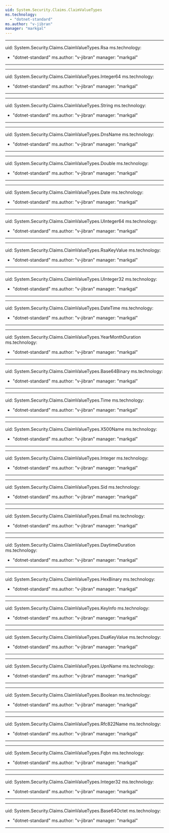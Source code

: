 ```yaml
---
uid: System.Security.Claims.ClaimValueTypes
ms.technology: 
  - "dotnet-standard"
ms.author: "v-jibran"
manager: "markgal"
---
```


---
uid: System.Security.Claims.ClaimValueTypes.Rsa
ms.technology: 
  - "dotnet-standard"
ms.author: "v-jibran"
manager: "markgal"
---

---
uid: System.Security.Claims.ClaimValueTypes.Integer64
ms.technology: 
  - "dotnet-standard"
ms.author: "v-jibran"
manager: "markgal"
---

---
uid: System.Security.Claims.ClaimValueTypes.String
ms.technology: 
  - "dotnet-standard"
ms.author: "v-jibran"
manager: "markgal"
---

---
uid: System.Security.Claims.ClaimValueTypes.DnsName
ms.technology: 
  - "dotnet-standard"
ms.author: "v-jibran"
manager: "markgal"
---

---
uid: System.Security.Claims.ClaimValueTypes.Double
ms.technology: 
  - "dotnet-standard"
ms.author: "v-jibran"
manager: "markgal"
---

---
uid: System.Security.Claims.ClaimValueTypes.Date
ms.technology: 
  - "dotnet-standard"
ms.author: "v-jibran"
manager: "markgal"
---

---
uid: System.Security.Claims.ClaimValueTypes.UInteger64
ms.technology: 
  - "dotnet-standard"
ms.author: "v-jibran"
manager: "markgal"
---

---
uid: System.Security.Claims.ClaimValueTypes.RsaKeyValue
ms.technology: 
  - "dotnet-standard"
ms.author: "v-jibran"
manager: "markgal"
---

---
uid: System.Security.Claims.ClaimValueTypes.UInteger32
ms.technology: 
  - "dotnet-standard"
ms.author: "v-jibran"
manager: "markgal"
---

---
uid: System.Security.Claims.ClaimValueTypes.DateTime
ms.technology: 
  - "dotnet-standard"
ms.author: "v-jibran"
manager: "markgal"
---

---
uid: System.Security.Claims.ClaimValueTypes.YearMonthDuration
ms.technology: 
  - "dotnet-standard"
ms.author: "v-jibran"
manager: "markgal"
---

---
uid: System.Security.Claims.ClaimValueTypes.Base64Binary
ms.technology: 
  - "dotnet-standard"
ms.author: "v-jibran"
manager: "markgal"
---

---
uid: System.Security.Claims.ClaimValueTypes.Time
ms.technology: 
  - "dotnet-standard"
ms.author: "v-jibran"
manager: "markgal"
---

---
uid: System.Security.Claims.ClaimValueTypes.X500Name
ms.technology: 
  - "dotnet-standard"
ms.author: "v-jibran"
manager: "markgal"
---

---
uid: System.Security.Claims.ClaimValueTypes.Integer
ms.technology: 
  - "dotnet-standard"
ms.author: "v-jibran"
manager: "markgal"
---

---
uid: System.Security.Claims.ClaimValueTypes.Sid
ms.technology: 
  - "dotnet-standard"
ms.author: "v-jibran"
manager: "markgal"
---

---
uid: System.Security.Claims.ClaimValueTypes.Email
ms.technology: 
  - "dotnet-standard"
ms.author: "v-jibran"
manager: "markgal"
---

---
uid: System.Security.Claims.ClaimValueTypes.DaytimeDuration
ms.technology: 
  - "dotnet-standard"
ms.author: "v-jibran"
manager: "markgal"
---

---
uid: System.Security.Claims.ClaimValueTypes.HexBinary
ms.technology: 
  - "dotnet-standard"
ms.author: "v-jibran"
manager: "markgal"
---

---
uid: System.Security.Claims.ClaimValueTypes.KeyInfo
ms.technology: 
  - "dotnet-standard"
ms.author: "v-jibran"
manager: "markgal"
---

---
uid: System.Security.Claims.ClaimValueTypes.DsaKeyValue
ms.technology: 
  - "dotnet-standard"
ms.author: "v-jibran"
manager: "markgal"
---

---
uid: System.Security.Claims.ClaimValueTypes.UpnName
ms.technology: 
  - "dotnet-standard"
ms.author: "v-jibran"
manager: "markgal"
---

---
uid: System.Security.Claims.ClaimValueTypes.Boolean
ms.technology: 
  - "dotnet-standard"
ms.author: "v-jibran"
manager: "markgal"
---

---
uid: System.Security.Claims.ClaimValueTypes.Rfc822Name
ms.technology: 
  - "dotnet-standard"
ms.author: "v-jibran"
manager: "markgal"
---

---
uid: System.Security.Claims.ClaimValueTypes.Fqbn
ms.technology: 
  - "dotnet-standard"
ms.author: "v-jibran"
manager: "markgal"
---

---
uid: System.Security.Claims.ClaimValueTypes.Integer32
ms.technology: 
  - "dotnet-standard"
ms.author: "v-jibran"
manager: "markgal"
---

---
uid: System.Security.Claims.ClaimValueTypes.Base64Octet
ms.technology: 
  - "dotnet-standard"
ms.author: "v-jibran"
manager: "markgal"
---
